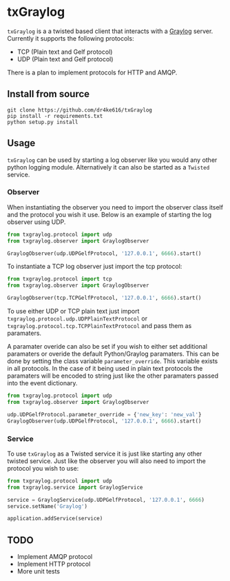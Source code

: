 # txGraylog

`txGraylog` is a a twisted based client that interacts with a [Graylog](https://www.graylog.org/) server. Currently it supports the following protocols:
- TCP (Plain text and Gelf protocol)
- UDP (Plain text and Gelf protocol)

There is a plan to implement protocols for HTTP and AMQP.

## Install from source
```
git clone https://github.com/dr4ke616/txGraylog
pip install -r requirements.txt
python setup.py install
```

## Usage
`txGraylog` can be used by starting a log observer like you would any other python logging module. Alternatively it can also be started as a `Twisted` service.

### Observer
When instantiating the observer you need to import the observer class itself and the protocol you wish it use. Below is an example of starting the log observer using UDP.
```python
from txgraylog.protocol import udp
from txgraylog.observer import GraylogObserver

GraylogObserver(udp.UDPGelfProtocol, '127.0.0.1', 6666).start()
```

To instantiate a TCP log observer just import the tcp protocol:
```python
from txgraylog.protocol import tcp
from txgraylog.observer import GraylogObserver

GraylogObserver(tcp.TCPGelfProtocol, '127.0.0.1', 6666).start()
```

To use either UDP or TCP plain text just import `txgraylog.protocol.udp.UDPPlainTextProtocol` or `txgraylog.protocol.tcp.TCPPlainTextProtocol` and pass them as paramaters.

A paramater overide can also be set if you wish to either set additional paramaters or overide the default Python/Graylog paramaters. This can be done by setting the class variable `parameter_override`. This variable exists in all protocols. In the case of it being used in plain text protocols the paramaters will be encoded to string just like the other paramaters passed into the event dictionary.
```python
from txgraylog.protocol import udp
from txgraylog.observer import GraylogObserver

udp.UDPGelfProtocol.parameter_override = {'new_key': 'new_val'}
GraylogObserver(udp.UDPGelfProtocol, '127.0.0.1', 6666).start()
```

### Service
To use `txGraylog` as a Twisted service it is just like starting any other twisted service. Just like the observer you will also need to import the protocol you wish to use:
```python
from txgraylog.protocol import udp
from txgraylog.service import GraylogService

service = GraylogService(udp.UDPGelfProtocol, '127.0.0.1', 6666)
service.setName('Graylog')

application.addService(service)
```

## TODO
- Implement AMQP protocol
- Implement HTTP protocol
- More unit tests
